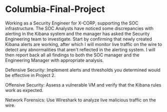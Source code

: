 # Columbia-Final-Project


Working as a Security Engineer for X-CORP, supporting the SOC infrastructure. The SOC Analysts have noticed some discrepancies with alerting in the Kibana system and the manager has asked the Security Engineering team to investigate.
Start by confirming that newly created Kibana alerts are working, after which I will monitor live traffic on the wire to detect any abnormalities that aren't reflected in the alerting system.
I will then report back all all findings to both the SOC manager and the Engineering Manager with appropriate analysis.


Defensive Security: Implement alerts and thresholds you determined would be effective in Project 2.


Offensive Security: Assess a vulnerable VM and verify that the Kibana rules work as expected.


Network Forensics: Use Wireshark to analyze live malicious traffic on the wire.
